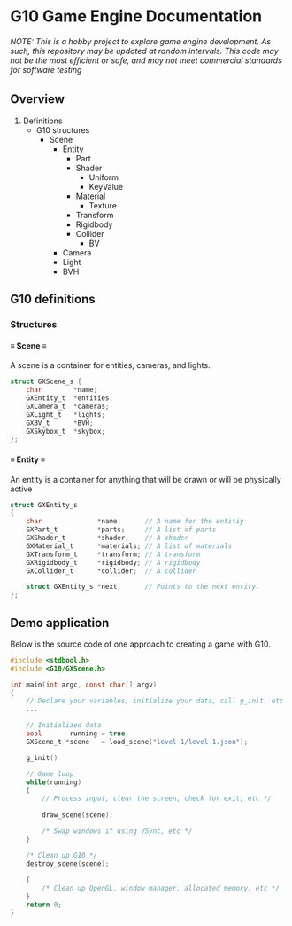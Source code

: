 # G10 Game Engine Documentation
###### NOTE: This is a hobby project to explore game engine development. As such, this repository may be updated at random intervals. This code may not be the most efficient or safe, and may not meet commercial standards for software testing 
## Overview
1. Definitions
    - G10 structures
        - Scene
            - Entity
                - Part
                - Shader
                    - Uniform
                    - KeyValue
                - Material
                    - Texture
                - Transform
                - Rigidbody
                - Collider
                    - BV
            - Camera
            - Light
            - BVH


## G10 definitions
### Structures
#### ≡ Scene ≡ 
A scene is a container for entities, cameras, and lights. 
```c
struct GXScene_s {
    char        *name;
    GXEntity_t  *entities;
    GXCamera_t  *cameras;
    GXLight_t   *lights;
    GXBV_t      *BVH;
    GXSkybox_t  *skybox;
};
```

#### ≡ Entity ≡ 
An entity is a container for anything that will be drawn or will be physically active
```c
struct GXEntity_s
{
    char              *name;      // A name for the entitiy
    GXPart_t          *parts;     // A list of parts
    GXShader_t        *shader;    // A shader
    GXMaterial_t      *materials; // A list of materials
    GXTransform_t     *transform; // A transform
    GXRigidbody_t     *rigidbody; // A rigidbody
    GXCollider_t      *collider;  // A collider

    struct GXEntity_s *next;      // Points to the next entity.
};
```

## Demo application
Below is the source code of one approach to creating a game with G10. 
```c
#include <stdbool.h>
#include <G10/GXScene.h>

int main(int argc, const char[] argv)
{
    // Declare your variables, initialize your data, call g_init, etc 
	...

	// Initialized data 
	bool       running = true;
	GXScene_t *scene   = load_scene("level 1/level 1.json");

    g_init()

	// Game loop 
	while(running)
	{
		// Process input, clear the screen, check for exit, etc */
		
		draw_scene(scene);

		/* Swap windows if using VSync, etc */
	}

	/* Clean up G10 */
	destroy_scene(scene);
	
	{
		/* Clean up OpenGL, window manager, allocated memory, etc */
	}
	return 0;
}
```